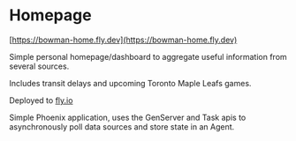 # Homepage

[https://bowman-home.fly.dev](https://bowman-home.fly.dev)

Simple personal homepage/dashboard to aggregate useful information from several
sources.

Includes transit delays and upcoming Toronto Maple Leafs games.

Deployed to [fly.io](https://fly.io)

Simple Phoenix application, uses the GenServer and Task apis to asynchronously
poll data sources and store state in an Agent.
